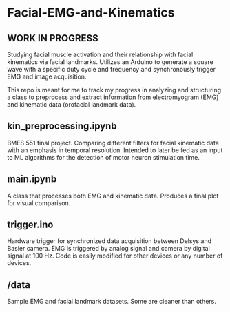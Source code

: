 # Facial-EMG-and-Kinematics

## WORK IN PROGRESS

Studying facial muscle activation and their relationship with facial kinematics via facial landmarks. Utilizes an Arduino to generate a square wave with a specific duty cycle 
and frequency and synchronously trigger EMG and image acquisition.

This repo is meant for me to track my progress in analyzing and structuring a class to preprocess and extract information from electromyogram (EMG) and kinematic data 
(orofacial landmark data). 


## kin_preprocessing.ipynb
  BMES 551 final project. Comparing different filters for facial kinematic data with an emphasis in temporal resolution. Intended to later  be fed as an input to ML algorithms for the detection of motor neuron stimulation time. 
  
## main.ipynb
  A class that processes both EMG and kinematic data. Produces a final plot for visual comparison. 
  
 ## trigger.ino
  Hardware trigger for synchronized data acquisition between Delsys and Basler camera. EMG is triggered by analog signal and camera by digital signal at 100 Hz. Code is easily modified for other devices or any number of devices. 
  
 ## /data
  Sample EMG and facial landmark datasets. Some are cleaner than others. 
